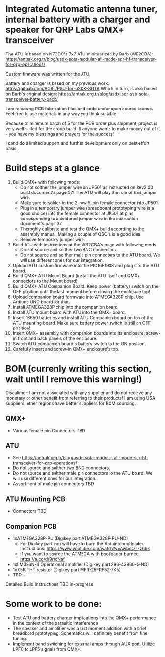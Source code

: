 # Integrated Automatic antenna tuner, internal battery with a charger and speaker for QRP Labs QMX+ transceiver

The ATU is based on N7DDC's 7x7 ATU minituarized by Barb (WB2CBA):
https://antrak.org.tr/blog/usdx-sota-modular-all-mode-sdr-hf-transceiver-for-qrp-operations/
 
Custom firmware was written for the ATU.
 
Battery and charger is based on my previous work:
https://github.com/AC8L/PSU-for-uSDX-SOTA
 Which in turn, is also based on Barb's original design:
https://antrak.org.tr/blog/usdx-sdr-ssb-sota-transceiver-battery-pack/


I am releasing PCB fabrication files and code under open source license. Feel free to use materials in any way you think suitable.

Because of minimum batch of 5 for the PCB order plus shipment, project is very well suited for the group build. If anyone wants to make money out of it - you have my blessings and prayers for the success!

I cand do a limited support and further development only on best effort basis.

# Build steps at a glance
1. Build QMX+ with following mods:
   - Do not solther the jumper wire on JP501 as instructed on Rev2.00 build document's page 37! The ATU will play the role of that jumper wire.
   - Make sure to solder-in the 2-row 5-pin female connector into JP501.
   - Plug in a temporary jumper wire (breadboard prototyping wire is a good choice) into the female connector at JP501 at pins corresponding to a soldered jumper wire in the instruction document's page 37.
   - Thoroghly calibrate and test the QMX+ build according to the assembly manual. Making a couple of QSO's is a good idea.
   - Remove temporary jumper wire.    
2. Build ATU with instructions at the WB2CBA's page with following mods:
   - Do not source and solther two BNC connectors.
   - Do not source and solther male pin connectors to the ATU board. We will use different ones for our integration. 
3. Upload ATU custom firmware into the PIC16F1938 and plug it to the ATU board.
4. Build QMX+ ATU Mount Board (install the ATU itself and QMX+ connectors to the Mount board)
5. Build QMX+ ATU Companion Board. Keep power (battery) switch on the OFF position until the last moment before closing the enclosure top!
6. Upload companion board formware into ATMEGA328P chip. Use Ardiuno UNO board for that.
7. Install ATMEGA328P chip into the companion board
8. Install ATU mount board with ATU into the QMX+ board.
9. Insert 18650 batteries and install ATU Companion board on top of the ATU mounting board. Make sure battery power switch is still on OFF position!
10. Insert QMX+ assembly with companion boards into its enclosure, screw-in front and back panels of the enclosure.
11. Switch ATU companion board's battery switch to the ON position.
12. Carefully insert and screw-in QMX+ enclosure's top. 

# BOM (currenly writing this section, wait until I remove this warning!)
Discalimer: I am not associated with any supplier and do not receive any monetary or other benefit from referring to their products!
I am using USA suppliers, other regions have better suppliers for BOM sourcing.
## QMX+
 - Various female pin Connectors TBD
## ATU
 - See https://antrak.org.tr/blog/usdx-sota-modular-all-mode-sdr-hf-transceiver-for-qrp-operations/
 - Do not source and solther two BNC connectors.
 - Do not source and solther male pin connectors to the ATU board. We will use different ones for our integration. 
 - Assortment of male pin connectors TBD
## ATU Mounting PCB
  - Connectors TBD
## Companion PCB
 - 1xATMEGA328P-PU (Digikey part ATMEGA328P-PU-ND)
   - For Digikey part you will have to burn the Arduino bootloader. Instructions: https://www.youtube.com/watch?v=AwbcOT2z69k
   - If you want to source the ATMEGA with bootloader burned: https://a.co/d/9rrcNaf
 - 1xLM386N-4 Operational amplifier (Digikey part 296-43960-5-ND)
 - 1x7.5K THT resistor (Digikey part MFR-25FRF52-7K5)
 - TBD...
 
Detailed Build Instructions TBD in-progress

# Some work to be done:
- Test ATU and battery charger implications into the QMX+ performance in the context of the parasitic interference
- The speaker and amplifier was a last moment addition with a brief breadbord prototyping. Schematics will definitely benefit from fine tuning.
- Implement band switching for external amps through AUX port. Utilize LPF0 to LPF5 signals from QMX+.
